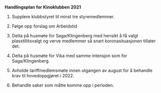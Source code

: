 
**Handlingsplan for Kinoklubben 2021**  

1. Supplere klubbstyret til minst tre styremedlemmer.  

2. Følge opp forslag om Arbeidstid

3. Delta på husmøte for Saga/Klingenberg med hensikt å få valgt plasstillitsvalgt og verve medlemmer så snart koronasituasjonen tillater det.  

4. Delta på husmøte for Vika med samme intensjon som for Saga/Klingenberg.  

5. Avholde tariffmedlemsmøte innen utgangen av august for å behandle krav til hovedoppgjøret i 2022.  

6. Behandle saker som måtte komme opp i perioden.  
